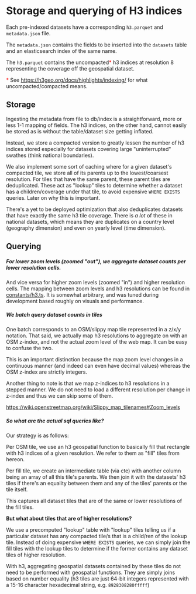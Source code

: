 # Storage and querying of H3 indices

Each pre-indexed datasets have a corresponding `h3.parquet` and `metadata.json` file.

The `metadata.json` contains the fields to be inserted into the `datasets` table and an elasticsearch index of the same name.

The `h3.parquet` contains the uncompacted<span style="color:red">*</span> h3 indices at resolution 8 representing the coverage off the geospatial dataset.

<span style="color:red">*</span> See https://h3geo.org/docs/highlights/indexing/ for what uncompacted/compacted means.

## Storage

Ingesting the metadata from file to db/index is a straightforward, more or less 1-1 mapping of fields. The h3 indices, on the other hand, cannot easily be stored as is without the table/dataset size getting inflated.

Instead, we store a compacted version to greatly lessen the number of h3 indices stored especially for datasets covering large "uninterrupted" swathes (think national boundaries).

We also implement some sort of caching where for a given dataset's compacted tile, we store all of its parents up to the lowest/coarsest resolution. For tiles that have the same parent, these parent tiles are deduplicated. These act as "lookup" tiles to determine whether a dataset has a children/coverage under that tile, to avoid expensive `WHERE EXISTS` queries. Later on why this is important.

There's a yet to be deployed optimization that also deduplicates datasets that have exactly the same h3 tile coverage. There is _a lot_ of these in national datasets, which means they are duplicates on a country level (geography dimension) and even on yearly level (time dimension).

## Querying

##### For lower zoom levels (zoomed "out"), we aggregate dataset counts per lower resolution cells.

And vice versa for higher zoom levels (zoomed "in") and higher resolution cells. The mapping between zoom levels and h3 resolutions can be found in [constants/h3.ts](worldex/blob/main/ui/src/constants/h3.ts). It is somewhat arbitrary, and was tuned during development based roughly on visuals and performance.

##### We batch query dataset counts in tiles

One batch corresponds to an OSM/slippy map tile represented in a z/x/y notation. That said, we actually map h3 resolutions to aggregate on with an OSM z-index, and not the actual zoom level of the web map. It can be easy to confuse the two.

This is an important distinction because the map zoom level changes in a continuous manner (and indeed can even have decimal values) whereas the OSM z-index are strictly integers.

Another thing to note is that we map z-indices to h3 resolutions in a stepped manner. We do not need to load a different resolution per change in z-index and thus we can skip some of them.

https://wiki.openstreetmap.org/wiki/Slippy_map_tilenames#Zoom_levels

##### So what are the actual sql queries like?

Our strategy is as follows:

Per OSM tile, we use an h3 geospatial function to basically fill that rectangle with h3 indices of a given resolution. We refer to them as "fill" tiles from hereon.

Per fill tile, we create an intermediate table (via cte) with another column being an array of all this tile's parents. We then join it with the datasets' h3 tiles if there's an equality between them and any of the tiles' parents or the tile itself.

This captures all dataset tiles that are of the same or lower resolutions of the fill tiles.

**But what about tiles that are of higher resolutions?**

We use a precomputed "lookup" table with "lookup" tiles telling us if a particular dataset has any compacted tile/s that is a child/ren of the lookup tile. Instead of doing expensive `WHERE EXISTS` queries, we can simply join the fill tiles with the lookup tiles to determine if the former contains any dataset tiles of higher resolution.

With h3, aggregating geospatial datasets contained by these tiles do not need to be performed with geospatial functions. They are simply joins based on number equality (h3 tiles are just 64-bit integers represented with a 15-16 character hexadecimal string, e.g. `8928308280fffff`)